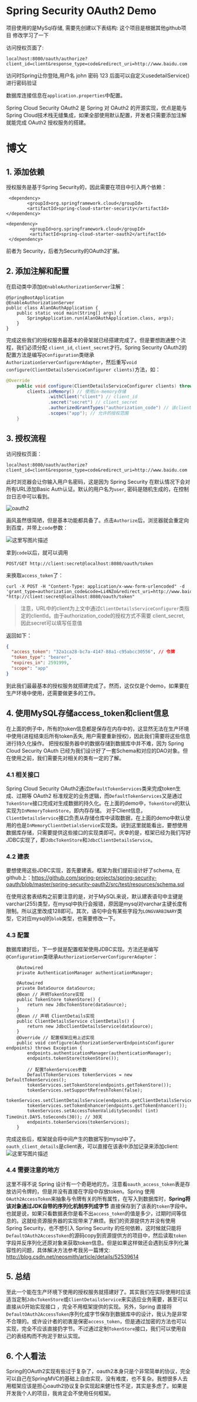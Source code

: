 # Spring Security OAuth2 Demo
项目使用的是MySql存储, 需要先创建以下表结构:
这个项目是根据其他github项目  修改学习了一下 

访问授权页面了:
```
localhost:8080/oauth/authorize?client_id=client&response_type=code&redirect_uri=http://www.baidu.com
```
访问时Spring让你登陆,用户名 john 密码 123 后面可以自定义usedetailService() 进行密码验证


数据库连接信息在`application.properties`中配置。


Spring Cloud Security OAuth2 是 Spring 对 OAuth2 的开源实现，优点是能与Spring Cloud技术栈无缝集成，如果全部使用默认配置，开发者只需要添加注解就能完成 OAuth2 授权服务的搭建。


# 博文
## 1. 添加依赖
授权服务是基于Spring Security的，因此需要在项目中引入两个依赖：
```
 <dependency>
        <groupId>org.springframework.cloud</groupId>
        <artifactId>spring-cloud-starter-security</artifactId>
</dependency>

<dependency>
         <groupId>org.springframework.cloud</groupId>
         <artifactId>spring-cloud-starter-oauth2</artifactId>
 </dependency>
```
前者为 Security，后者为Security的OAuth2扩展。

## 2. 添加注解和配置
在启动类中添加`@EnableAuthorizationServer`注解：
```
@SpringBootApplication
@EnableAuthorizationServer
public class AlanOAuthApplication {
    public static void main(String[] args) {
        SpringApplication.run(AlanOAuthApplication.class, args);
    }
}
```
完成这些我们的授权服务最基本的骨架就已经搭建完成了。但是要想跑通整个流程，我们必须分配 `client_id`, `client_secret`才行。Spring Security OAuth2的配置方法是编写`@Configuration`类继承`AuthorizationServerConfigurerAdapter`，然后重写`void configure(ClientDetailsServiceConfigurer clients)`方法，如：
```java
@Override
    public void configure(ClientDetailsServiceConfigurer clients) throws Exception {
        clients.inMemory() // 使用in-memory存储
                .withClient("client") // client_id
                .secret("secret") // client_secret
                .authorizedGrantTypes("authorization_code") // 该client允许的授权类型
                .scopes("app"); // 允许的授权范围
    }
```

## 3. 授权流程
访问授权页面：
```
localhost:8080/oauth/authorize?client_id=client&response_type=code&redirect_uri=http://www.baidu.com
```
此时浏览器会让你输入用户名密码，这是因为 Spring Security 在默认情况下会对所有URL添加Basic Auth认证。默认的用户名为`user`, 密码是随机生成的，在控制台日志中可以看到。

![oauth2](http://img.blog.csdn.net/20160914172241289)

画风虽然很简陋，但是基本功能都具备了。点击`Authorize`后，浏览器就会重定向到百度，并带上`code`参数：

![这里写图片描述](http://img.blog.csdn.net/20160914172412190)

拿到`code`以后，就可以调用
```
POST/GET http://client:secret@localhost:8080/oauth/token
```
来换取`access_token`了：
```
curl -X POST -H "Content-Type: application/x-www-form-urlencoded" -d 'grant_type=authorization_code&code=Li4NZo&redirect_uri=http://www.baidu.com' "http://client:secret@localhost:8080/oauth/token"
```
> 注意，URL中的client为上文中通过`ClientDetailsServiceConfigurer`类指定的clientId。由于authorization_code的授权方式不需要 client_secret, 因此secret可以填写任意值

返回如下：
```json
{
  "access_token": "32a1ca28-bc7a-4147-88a1-c95abcc30556", // 令牌
  "token_type": "bearer",
  "expires_in": 2591999,
  "scope": "app"
}
```
到此我们最最基本的授权服务就搭建完成了。然而，这仅仅是个demo，如果要在生产环境中使用，还需要做更多的工作。

## 4. 使用MySQL存储access_token和client信息
在上面的例子中，所有的token信息都是保存在内存中的，这显然无法在生产环境中使用(进程结束后所有token丢失, 用户需要重新授权)，因此我们需要将这些信息进行持久化操作。
把授权服务器中的数据存储到数据库中并不难，因为 Spring Cloud Security OAuth 已经为我们设计好了一套Schema和对应的DAO对象。但在使用之前，我们需要先对相关的类有一定的了解。

### 4.1 相关接口
Spring Cloud Security OAuth2通过`DefaultTokenServices`类来完成token生成、过期等 OAuth2 标准规定的业务逻辑，而`DefaultTokenServices`又是通过`TokenStore`接口完成对生成数据的持久化。在上面的demo中，`TokenStore`的默认实现为`InMemoryTokenStore`，即内存存储。 对于Client信息，`ClientDetailsService`接口负责从存储仓库中读取数据，在上面的demo中默认使用的也是`InMemoryClientDetialsService`实现类。说到这里就能看出，要想使用数据库存储，只需要提供这些接口的实现类即可。庆幸的是，框架已经为我们写好JDBC实现了，即`JdbcTokenStore`和`JdbcClientDetailsService`。

### 4.2 建表
要想使用这些JDBC实现，首先要建表。框架为我们提前设计好了schema, 在github上：https://github.com/spring-projects/spring-security-oauth/blob/master/spring-security-oauth2/src/test/resources/schema.sql

在使用这套表结构之前要注意的是，对于MySQL来说，默认建表语句中主键是varchar(255)类型，在mysql中执行会报错，原因是mysql对varchar主键长度有限制。所以这里改成128即可。其次，语句中会有某些字段为`LONGVARBINARY`类型，它对应mysql的`blob`类型，也需要修改一下。

### 4.3 配置
数据库建好后，下一步就是配置框架使用JDBC实现。方法还是编写`@Configuration`类继承`AuthorizationServerConfigurerAdapter`：
```
    @Autowired
    private AuthenticationManager authenticationManager;

    @Autowired
    private DataSource dataSource;
    @Bean // 声明TokenStore实现
    public TokenStore tokenStore() {
        return new JdbcTokenStore(dataSource);
    }
    @Bean // 声明 ClientDetails实现
    public ClientDetailsService clientDetails() {
        return new JdbcClientDetailsService(dataSource);
    }
    @Override // 配置框架应用上述实现
    public void configure(AuthorizationServerEndpointsConfigurer endpoints) throws Exception {
        endpoints.authenticationManager(authenticationManager);
        endpoints.tokenStore(tokenStore());

        // 配置TokenServices参数
        DefaultTokenServices tokenServices = new DefaultTokenServices();
        tokenServices.setTokenStore(endpoints.getTokenStore());
        tokenServices.setSupportRefreshToken(false);
        tokenServices.setClientDetailsService(endpoints.getClientDetailsService());
        tokenServices.setTokenEnhancer(endpoints.getTokenEnhancer());
        tokenServices.setAccessTokenValiditySeconds( (int) TimeUnit.DAYS.toSeconds(30)); // 30天
        endpoints.tokenServices(tokenServices);
    }
```
完成这些后，框架就会将中间产生的数据写到mysql中了。`oauth_client_details`是client表，可以直接在该表中添加记录来添加client:
![这里写图片描述](http://img.blog.csdn.net/20160914174747955)

### 4.4 需要注意的地方
这里不得不说 Spring 设计有一个奇葩地的方。注意看`oauth_access_token`表是存放访问令牌的，但是并没有直接在字段中存放token。Spring 使用`OAuth2AccessToken`来抽象与令牌有关的所有属性，在写入到数据库时，**Spring将该对象通过JDK自带的序列化机制序列成字节** 直接保存到了该表的`token`字段中。也就是说，如果只看数据表你是看不出`access_token`的值是多少，过期时间等信息的。这就给资源服务器的实现带来了麻烦。我们的资源提供方并没有使用Spring Security，也不想引入 Spring Security 的任何依赖，这时候就只能将 `DefaultOAuth2AccessToken`的源码copy到资源提供方的项目中，然后读取`token`字段并反序列化还原对象来获取token信息。但是如果这样做还会遇到反序列化兼容性的问题，具体解决方法参考我另一篇博文: http://blog.csdn.net/neosmith/article/details/52539614

## 5. 总结
至此一个能在生产环境下使用的授权服务就搭建好了。其实我们在实际使用时应该适当定制`JdbcTokenStore`或`ClientDetailsService`来实适应业务需要，甚至可以直接从0开始实现接口 ，完全不用框架提供的实现。另外，Spring 直接将`DefaultOAuth2AccessToken`序列化成字节保存到数据库中的设计，我认为是非常不合理的。或许设计者的初衷是保密`access_token`，但是通过加密的方法也可以实现，完全不应该直接扔字节。不过通过定制`TokenStore`接口，我们可以使用自己的表结构而不拘泥于默认实现。
 
## 6. 个人看法
Spring的OAuth2实现有些过于复杂了，oauth2本身只是个非常简单的协议，完全可以自己在SpringMVC的基础上自由实现，没有难度，也不复杂。我想很多人去用框架应该是担心oauth2协议复杂实现起来健壮性不足，其实是多虑了。如果是开发我个人的项目，我肯定会不使用任何框架。

